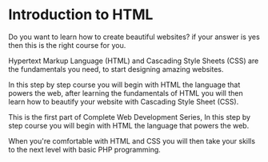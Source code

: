 # Introduction to HTML

Do you want to learn how to create beautiful websites? if your answer is yes then this is the right course for you.

Hypertext Markup Language (HTML) and Cascading Style Sheets (CSS) are the fundamentals you need, to start designing amazing websites.

In this step by step course you will begin with HTML the language that powers the web, after learning the fundamentals of HTML you will then learn how to beautify your website with Cascading Style Sheet (CSS).

This is the first part of Complete Web Development Series, In this step by step course you will begin with HTML the language that powers the web.

When you're comfortable with HTML and CSS you will then take your skills to the next level with basic PHP programming.
